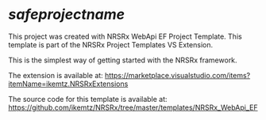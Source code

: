 # $safeprojectname$

This project was created with NRSRx WebApi EF Project Template.  This template is part of the NRSRx Project Templates VS Extension.

This is the simplest way of getting started with the NRSRx framework.

The extension is available at:
https://marketplace.visualstudio.com/items?itemName=ikemtz.NRSRxExtensions

The source code for this template is available at:
https://github.com/ikemtz/NRSRx/tree/master/templates/NRSRx_WebApi_EF
